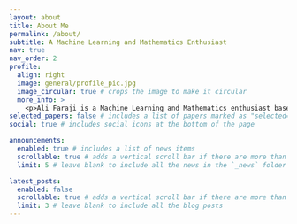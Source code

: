 ```yaml
---
layout: about
title: About Me
permalink: /about/
subtitle: A Machine Learning and Mathematics Enthusiast
nav: true
nav_order: 2
profile:
  align: right
  image: general/profile_pic.jpg
  image_circular: true # crops the image to make it circular
  more_info: >
    <p>Ali Faraji is a Machine Learning and Mathematics enthusiast based in Toronto, ON, Canada.</p>
selected_papers: false # includes a list of papers marked as "selected={true}"
social: true # includes social icons at the bottom of the page

announcements:
  enabled: true # includes a list of news items
  scrollable: true # adds a vertical scroll bar if there are more than 3 news items
  limit: 5 # leave blank to include all the news in the `_news` folder

latest_posts:
  enabled: false
  scrollable: true # adds a vertical scroll bar if there are more than 3 new posts items
  limit: 3 # leave blank to include all the blog posts
---
```


